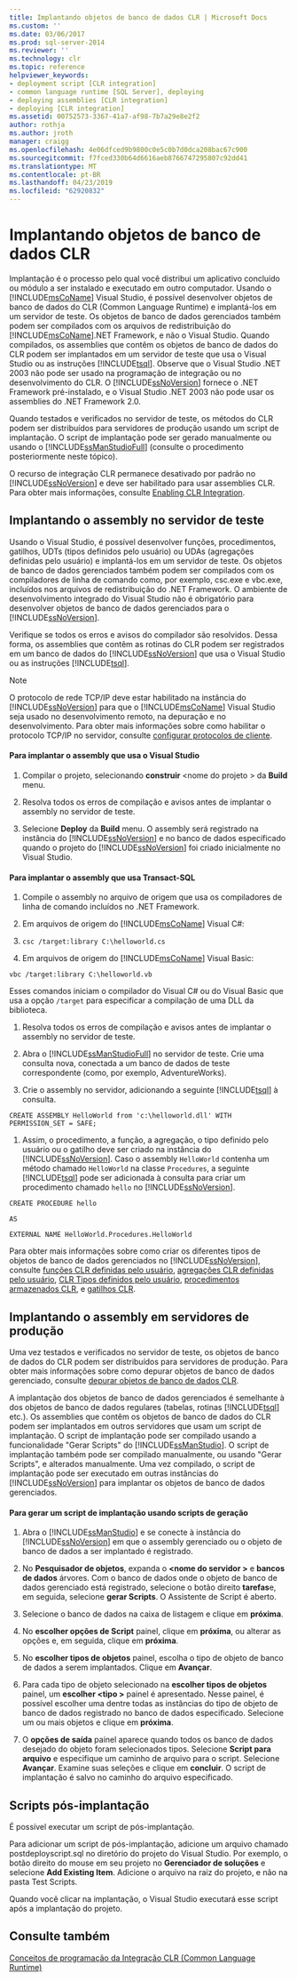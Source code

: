 ```yaml
---
title: Implantando objetos de banco de dados CLR | Microsoft Docs
ms.custom: ''
ms.date: 03/06/2017
ms.prod: sql-server-2014
ms.reviewer: ''
ms.technology: clr
ms.topic: reference
helpviewer_keywords:
- deployment script [CLR integration]
- common language runtime [SQL Server], deploying
- deploying assemblies [CLR integration]
- deploying [CLR integration]
ms.assetid: 00752573-3367-41a7-af98-7b7a29e8e2f2
author: rothja
ms.author: jroth
manager: craigg
ms.openlocfilehash: 4e06dfced9b9800c0e5c0b7d0dca208bac67c900
ms.sourcegitcommit: f7fced330b64d6616aeb8766747295807c92dd41
ms.translationtype: MT
ms.contentlocale: pt-BR
ms.lasthandoff: 04/23/2019
ms.locfileid: "62920832"
---
```

# <a name="deploying-clr-database-objects"></a>Implantando objetos de banco de dados CLR
  Implantação é o processo pelo qual você distribui um aplicativo concluído ou módulo a ser instalado e executado em outro computador. Usando o [!INCLUDE[msCoName](../../../includes/msconame-md.md)] Visual Studio, é possível desenvolver objetos de banco de dados do CLR (Common Language Runtime) e implantá-los em um servidor de teste. Os objetos de banco de dados gerenciados também podem ser compilados com os arquivos de redistribuição do [!INCLUDE[msCoName](../../../includes/msconame-md.md)].NET Framework, e não o Visual Studio. Quando compilados, os assemblies que contêm os objetos de banco de dados do CLR podem ser implantados em um servidor de teste que usa o Visual Studio ou as instruções [!INCLUDE[tsql](../../../includes/tsql-md.md)]. Observe que o Visual Studio .NET 2003 não pode ser usado na programação de integração ou no desenvolvimento do CLR. O [!INCLUDE[ssNoVersion](../../../includes/ssnoversion-md.md)] fornece o .NET Framework pré-instalado, e o Visual Studio .NET 2003 não pode usar os assemblies do .NET Framework 2.0.  
  
 Quando testados e verificados no servidor de teste, os métodos do CLR podem ser distribuídos para servidores de produção usando um script de implantação. O script de implantação pode ser gerado manualmente ou usando o [!INCLUDE[ssManStudioFull](../../../includes/ssmanstudiofull-md.md)] (consulte o procedimento posteriormente neste tópico).  
  
 O recurso de integração CLR permanece desativado por padrão no [!INCLUDE[ssNoVersion](../../../includes/ssnoversion-md.md)] e deve ser habilitado para usar assemblies CLR. Para obter mais informações, consulte [Enabling CLR Integration](clr-integration-enabling.md).  
  
## <a name="deploying-the-assembly-to-the-test-server"></a>Implantando o assembly no servidor de teste  
 Usando o Visual Studio, é possível desenvolver funções, procedimentos, gatilhos, UDTs (tipos definidos pelo usuário) ou UDAs (agregações definidas pelo usuário) e implantá-los em um servidor de teste. Os objetos de banco de dados gerenciados também podem ser compilados com os compiladores de linha de comando como, por exemplo, csc.exe e vbc.exe, incluídos nos arquivos de redistribuição do .NET Framework. O ambiente de desenvolvimento integrado do Visual Studio não é obrigatório para desenvolver objetos de banco de dados gerenciados para o [!INCLUDE[ssNoVersion](../../../includes/ssnoversion-md.md)].  
  
 Verifique se todos os erros e avisos do compilador são resolvidos. Dessa forma, os assemblies que contêm as rotinas do CLR podem ser registrados em um banco de dados do [!INCLUDE[ssNoVersion](../../../includes/ssnoversion-md.md)] que usa o Visual Studio ou as instruções [!INCLUDE[tsql](../../../includes/tsql-md.md)].  
  
> [!NOTE]  
>  O protocolo de rede TCP/IP deve estar habilitado na instância do [!INCLUDE[ssNoVersion](../../../includes/ssnoversion-md.md)] para que o [!INCLUDE[msCoName](../../../includes/msconame-md.md)] Visual Studio seja usado no desenvolvimento remoto, na depuração e no desenvolvimento. Para obter mais informações sobre como habilitar o protocolo TCP/IP no servidor, consulte [configurar protocolos de cliente](../../database-engine/configure-windows/configure-client-protocols.md).  
  
#### <a name="to-deploy-the-assembly-using-visual-studio"></a>Para implantar o assembly que usa o Visual Studio  
  
1.  Compilar o projeto, selecionando **construir** \<nome do projeto > da **Build** menu.  
  
2.  Resolva todos os erros de compilação e avisos antes de implantar o assembly no servidor de teste.  
  
3.  Selecione **Deploy** da **Build** menu. O assembly será registrado na instância do [!INCLUDE[ssNoVersion](../../../includes/ssnoversion-md.md)] e no banco de dados especificado quando o projeto do [!INCLUDE[ssNoVersion](../../../includes/ssnoversion-md.md)] foi criado inicialmente no Visual Studio.  
  
#### <a name="to-deploy-the-assembly-using-transact-sql"></a>Para implantar o assembly que usa Transact-SQL  
  
1.  Compile o assembly no arquivo de origem que usa os compiladores de linha de comando incluídos no .NET Framework.  
  
2.  Em arquivos de origem do [!INCLUDE[msCoName](../../../includes/msconame-md.md)] Visual C#:  
  
3.  `csc /target:library C:\helloworld.cs`  
  
4.  Em arquivos de origem do [!INCLUDE[msCoName](../../../includes/msconame-md.md)] Visual Basic:  
  
 `vbc /target:library C:\helloworld.vb`  
  
 Esses comandos iniciam o compilador do Visual C# ou do Visual Basic que usa a opção `/target` para especificar a compilação de uma DLL da biblioteca.  
  
1.  Resolva todos os erros de compilação e avisos antes de implantar o assembly no servidor de teste.  
  
2.  Abra o [!INCLUDE[ssManStudioFull](../../../includes/ssmanstudiofull-md.md)] no servidor de teste. Crie uma consulta nova, conectada a um banco de dados de teste correspondente (como, por exemplo, AdventureWorks).  
  
3.  Crie o assembly no servidor, adicionando a seguinte [!INCLUDE[tsql](../../../includes/tsql-md.md)] à consulta.  
  
 `CREATE ASSEMBLY HelloWorld from 'c:\helloworld.dll' WITH PERMISSION_SET = SAFE;`  
  
1.  Assim, o procedimento, a função, a agregação, o tipo definido pelo usuário ou o gatilho deve ser criado na instância do [!INCLUDE[ssNoVersion](../../../includes/ssnoversion-md.md)]. Caso o assembly `HelloWorld` contenha um método chamado `HelloWorld` na classe `Procedures`, a seguinte [!INCLUDE[tsql](../../../includes/tsql-md.md)] pode ser adicionada à consulta para criar um procedimento chamado `hello` no [!INCLUDE[ssNoVersion](../../../includes/ssnoversion-md.md)].  
  
 `CREATE PROCEDURE hello`  
  
 `AS`  
  
 `EXTERNAL NAME HelloWorld.Procedures.HelloWorld`  
  
 Para obter mais informações sobre como criar os diferentes tipos de objetos de banco de dados gerenciados no [!INCLUDE[ssNoVersion](../../../includes/ssnoversion-md.md)], consulte [funções CLR definidas pelo usuário](../clr-integration-database-objects-user-defined-functions/clr-user-defined-functions.md), [agregações CLR definidas pelo usuário](../clr-integration-database-objects-user-defined-functions/clr-user-defined-aggregates.md), [CLR Tipos definidos pelo usuário](../clr-integration-database-objects-user-defined-types/clr-user-defined-types.md), [procedimentos armazenados CLR](../../database-engine/dev-guide/clr-stored-procedures.md), e [gatilhos CLR](../../database-engine/dev-guide/clr-triggers.md).  
  
## <a name="deploying-the-assembly-to-production-servers"></a>Implantando o assembly em servidores de produção  
 Uma vez testados e verificados no servidor de teste, os objetos de banco de dados do CLR podem ser distribuídos para servidores de produção. Para obter mais informações sobre como depurar objetos de banco de dados gerenciado, consulte [depurar objetos de banco de dados CLR](debugging-clr-database-objects.md).  
  
 A implantação dos objetos de banco de dados gerenciados é semelhante à dos objetos de banco de dados regulares (tabelas, rotinas [!INCLUDE[tsql](../../../includes/tsql-md.md)] etc.). Os assemblies que contêm os objetos de banco de dados do CLR podem ser implantados em outros servidores que usam um script de implantação. O script de implantação pode ser compilado usando a funcionalidade "Gerar Scripts" do [!INCLUDE[ssManStudio](../../../includes/ssmanstudio-md.md)]. O script de implantação também pode ser compilado manualmente, ou usando "Gerar Scripts", e alterados manualmente. Uma vez compilado, o script de implantação pode ser executado em outras instâncias do [!INCLUDE[ssNoVersion](../../../includes/ssnoversion-md.md)] para implantar os objetos de banco de dados gerenciados.  
  
#### <a name="to-generate-a-deployment-script-using-generate-scripts"></a>Para gerar um script de implantação usando scripts de geração  
  
1.  Abra o [!INCLUDE[ssManStudio](../../../includes/ssmanstudio-md.md)] e se conecte à instância do [!INCLUDE[ssNoVersion](../../../includes/ssnoversion-md.md)] em que o assembly gerenciado ou o objeto de banco de dados a ser implantado é registrado.  
  
2.  No **Pesquisador de objetos**, expanda o  **\<nome do servidor >** e **bancos de dados** árvores. Com o banco de dados onde o objeto de banco de dados gerenciado está registrado, selecione o botão direito **tarefas**e, em seguida, selecione **gerar Scripts**. O Assistente de Script é aberto.  
  
3.  Selecione o banco de dados na caixa de listagem e clique em **próxima**.  
  
4.  No **escolher opções de Script** painel, clique em **próxima**, ou alterar as opções e, em seguida, clique em **próxima**.  
  
5.  No **escolher tipos de objetos** painel, escolha o tipo de objeto de banco de dados a serem implantados. Clique em **Avançar**.  
  
6.  Para cada tipo de objeto selecionado na **escolher tipos de objetos** painel, um **escolher \<tipo >** painel é apresentado. Nesse painel, é possível escolher uma dentre todas as instâncias do tipo de objeto de banco de dados registrado no banco de dados especificado. Selecione um ou mais objetos e clique em **próxima**.  
  
7.  O **opções de saída** painel aparece quando todos os banco de dados desejado do objeto foram selecionados tipos. Selecione **Script para arquivo** e especifique um caminho de arquivo para o script. Selecione **Avançar**. Examine suas seleções e clique em **concluir**. O script de implantação é salvo no caminho do arquivo especificado.  
  
## <a name="post-deployment-scripts"></a>Scripts pós-implantação  
 É possível executar um script de pós-implantação.  
  
 Para adicionar um script de pós-implantação, adicione um arquivo chamado postdeployscript.sql no diretório do projeto do Visual Studio. Por exemplo, o botão direito do mouse em seu projeto no **Gerenciador de soluções** e selecione **Add Existing Item**. Adicione o arquivo na raiz do projeto, e não na pasta Test Scripts.  
  
 Quando você clicar na implantação, o Visual Studio executará esse script após a implantação do projeto.  
  
## <a name="see-also"></a>Consulte também  
 [Conceitos de programação da Integração CLR &#40;Common Language Runtime&#41;](common-language-runtime-clr-integration-programming-concepts.md)  
  
  
